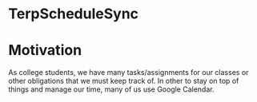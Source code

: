 # <h1>TerpScheduleSync<h1>

# Motivation
As college students, we have many tasks/assignments for our classes or other obligations that we must keep track of. In other to stay on top of things and manage our time, many of us use Google Calendar. 
